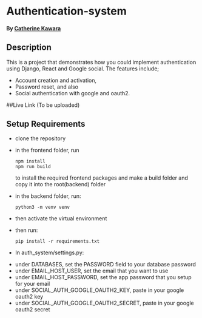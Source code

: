# Authentication-system

#### By [Catherine Kawara](https://github.com/CKawara/)

## Description
This is a project that demonstrates how you could implement authentication using Django, React and Google social. 
The features include; 
 - Account creation and activation,
 - Password reset, and also 
 - Social authentication with google and oauth2. 
 
##Live Link
(To be uploaded)

## Setup Requirements

*   clone the repository
*   in the frontend folder, run
      ```
      npm install
      npm run build
      ```
      to install the required frontend packages and  make a build folder and copy it into the root(backend) folder
*   in the backend folder, run: 
      ```
      python3 -m venv venv
      ```
*   then activate the virtual environment
*   then run: 
      ```
      pip install -r requirements.txt
      ```

* In auth_system/settings.py:

-   under DATABASES, set the PASSWORD field to your database password
-   under EMAIL_HOST_USER, set the email that you want to use
-   under EMAIL_HOST_PASSWORD, set the app password that you setup for your email
-   under SOCIAL_AUTH_GOOGLE_OAUTH2_KEY, paste in your google oauth2 key
-   under SOCIAL_AUTH_GOOGLE_OAUTH2_SECRET, paste in your google oauth2 secret



